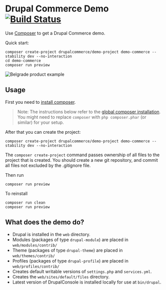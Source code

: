 # Drupal Commerce Demo [![Build Status](https://travis-ci.org/drupalcommerce/demo-project.svg?branch=master)](https://travis-ci.org/drupalcommerce/demo-project)

Use [Composer](https://getcomposer.org/) to get a Drupal Commerce demo.

Quick start:

```
composer create-project drupalcommerce/demo-project demo-commerce --stability dev --no-interaction
cd demo-commerce
composer run preview
```

![Belgrade product example](assets/belgrade-product.jpg)

## Usage

First you need to [install composer](https://getcomposer.org/doc/00-intro.md#installation-linux-unix-osx).

> Note: The instructions below refer to the [global composer installation](https://getcomposer.org/doc/00-intro.md#globally).
You might need to replace `composer` with `php composer.phar` (or similar)
for your setup.

After that you can create the project:

```
composer create-project drupalcommerce/demo-project demo-commerce --stability dev --no-interaction
```

The `composer create-project` command passes ownership of all files to the
project that is created. You should create a new git repository, and commit
all files not excluded by the .gitignore file.

Then run

```
composer run preview
```

To reinstall

```
composer run clean
composer run preview
```

## What does the demo do?

* Drupal is installed in the `web` directory.
* Modules (packages of type `drupal-module`) are placed in `web/modules/contrib/`
* Theme (packages of type `drupal-theme`) are placed in `web/themes/contrib/`
* Profiles (packages of type `drupal-profile`) are placed in `web/profiles/contrib/`
* Creates default writable versions of `settings.php` and `services.yml`.
* Creates the `web/sites/default/files` directory.
* Latest version of DrupalConsole is installed locally for use at `bin/drupal`.
